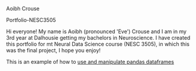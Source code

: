 Aoibh Crouse 

Portfolio-NESC3505

Hi everyone! My name is Aoibh (pronounced 'Eve') Crouse and I am in my 3rd year at Dalhousie getting my bachelors in Neuroscience. I have created this portfolio for mt Neural Data Science course (NESC 3505), in which this was the final project, I hope you enjoy!

This is an example of how to [use and manipulate pandas dataframes](PandasDataFrameManipulation.md)

